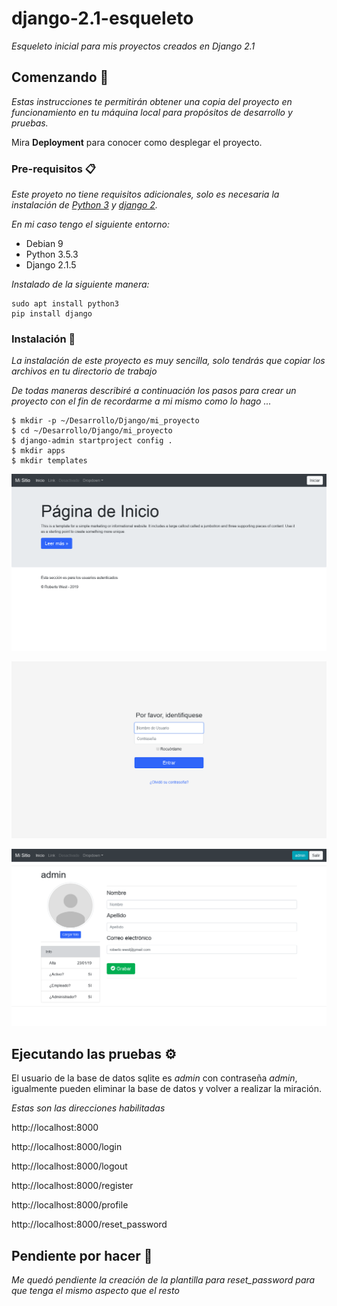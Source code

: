 # django-2.1-esqueleto

_Esqueleto inicial para mis proyectos creados en Django 2.1_

## Comenzando 🚀

_Estas instrucciones te permitirán obtener una copia del proyecto en funcionamiento en tu máquina local para propósitos de desarrollo y pruebas._

Mira **Deployment** para conocer como desplegar el proyecto.


### Pre-requisitos 📋

_Este proyeto no tiene requisitos adicionales, solo es necesaria la instalación de [Python 3](https://www.python.org) y [django 2](https://www.djangoproject.com)._

_En mi caso tengo el siguiente entorno:_

* Debian 9
* Python 3.5.3
* Django 2.1.5

_Instalado de la siguiente manera:_

```
sudo apt install python3
pip install django
```

### Instalación 🔧

_La instalación de este proyecto es muy sencilla, solo tendrás que copiar los archivos en tu directorio de trabajo_

_De todas maneras describiré a continuación los pasos para crear un proyecto con el fin de recordarme a mi mismo como lo hago ..._

```
$ mkdir -p ~/Desarrollo/Django/mi_proyecto
$ cd ~/Desarrollo/Django/mi_proyecto
$ django-admin startproject config .
$ mkdir apps
$ mkdir templates
```

![Home Page](pantalla-01.png)

![Login](pantalla-02.png)

![Sign Up](pantalla-03.png)


## Ejecutando las pruebas ⚙️

El usuario de la base de datos sqlite es *admin* con contraseña *admin*, igualmente pueden eliminar la base de datos y volver a realizar la miración.

_Estas son las direcciones habilitadas_

http://localhost:8000

http://localhost:8000/login

http://localhost:8000/logout

http://localhost:8000/register

http://localhost:8000/profile

http://localhost:8000/reset_password


## Pendiente por hacer 📌

_Me quedó pendiente la creación de la plantilla para reset_password para que tenga el mismo aspecto que el resto_
